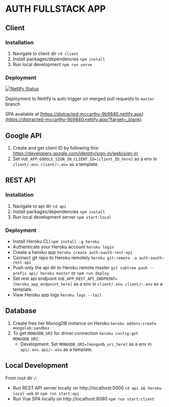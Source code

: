 # AUTH FULLSTACK APP

## Client

### Installation
1. Navigate to client dir `cd client`
2. Install packages/dependencies `npm install`
3. Run local development `npm run serve`

### Deployment

[![Netlify Status](https://api.netlify.com/api/v1/badges/77178fbf-6a4c-41d6-89fe-ca4dc4b177fc/deploy-status)](https://app.netlify.com/sites/distracted-mccarthy-9b9840/deploys)

Deployment to Netlify is auto trigger on merged pull requests to `master` branch

SPA available at [https://distracted-mccarthy-9b9840.netlify.app](https://distracted-mccarthy-9b9840.netlify.app/?target=_blank)


## Google API
1. Create and get client ID by following this: https://developers.google.com/identity/sign-in/web/sign-in
2. Set `VUE_APP_GOOGLE_SIGN_IN_CLIENT_ID=[client_ID_here]` as a env in `client/.env`. `client/~.env` as a template.

## REST API

### Installation
1. Navigate to api dir `cd api`
2. Install packages/dependencies `npm install`
3. Run local development server `npm start:local`

### Deployment
- Install Heroku CLI `npm install -g heroku`
- Authenticate your Heroku account `heroku login`
- Create a heroku app `heroku create auth-oauth-rest-api`
- Connect git repo to Heroku remotely `heroku git:remote -a auth-oauth-rest-api`
- Push only the api dir to Heroku remote master `git subtree push --prefix api/ heroku master` or `npm run deploy`
- Set rest api endpoint `VUE_APP_REST_API_ENDPOINT=[heroku_app_endpoint_here]` as a env in `client/.env`. `client/~.env` as a template.
- View Heroku app logs `heroku logs --tail`

## Database
1. Create free tier MonogDB instance on Heroku `heroku addons:create mongolab:sandbox`
2. To get `MONGODB_URI` for driver connection `heroku config:get MONGODB_URI`:
    - Development: Set `MONGODB_URI=[mongodb_uri_here]` as a env in `api/.env`. `api/~.env` as a template.

## Local Development
From root dir `/`:
- Run REST API server locally on http://localhost:5000 `cd api && heroku local web` or `npm run start:api`
- Run Vue SPA locally on http://localhost:8080 `npm run start:client`
